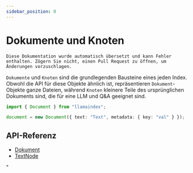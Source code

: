 ```yaml
---
sidebar_position: 0
---
```


# Dokumente und Knoten

`Diese Dokumentation wurde automatisch übersetzt und kann Fehler enthalten. Zögern Sie nicht, einen Pull Request zu öffnen, um Änderungen vorzuschlagen.`

`Dokumente` und `Knoten` sind die grundlegenden Bausteine eines jeden Index. Obwohl die API für diese Objekte ähnlich ist, repräsentieren `Dokument`-Objekte ganze Dateien, während `Knoten` kleinere Teile des ursprünglichen Dokuments sind, die für eine LLM und Q&A geeignet sind.

```typescript
import { Document } from "llamaindex";

document = new Document({ text: "Text", metadata: { key: "val" } });
```

## API-Referenz

- [Dokument](../../api/classes/Document.md)
- [TextNode](../../api/classes/TextNode.md)

"
